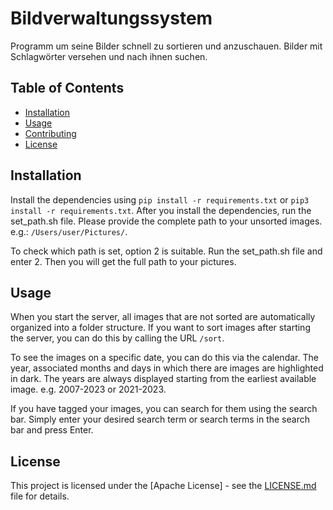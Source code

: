 # Bildverwaltungssystem

Programm um seine Bilder schnell zu sortieren und anzuschauen. Bilder mit Schlagwörter versehen und nach ihnen suchen.

## Table of Contents

- [Installation](#installation)
- [Usage](#usage)
- [Contributing](#contributing)
- [License](#license)

## Installation

Install the dependencies using ```pip install -r requirements.txt``` or ```pip3 install -r requirements.txt```.
After you install the dependencies, run the set_path.sh file. Please provide the complete path to your unsorted images.
e.g.: ```/Users/user/Pictures/```.

To check which path is set, option 2 is suitable. Run the set_path.sh file and enter 2. Then you will get the full path to your pictures.

## Usage

When you start the server, all images that are not sorted are automatically organized into a folder structure. If you want to sort images after starting the server, you can do this by calling the URL ```/sort```.

To see the images on a specific date, you can do this via the calendar. The year, associated months and days in which there are images are highlighted in dark. The years are always displayed starting from the earliest available image. e.g. 2007-2023 or 2021-2023.

If you have tagged your images, you can search for them using the search bar. Simply enter your desired search term or search terms in the search bar and press Enter.

## License

This project is licensed under the [Apache License] - see the [LICENSE.md](LICENSE.md) file for details.

